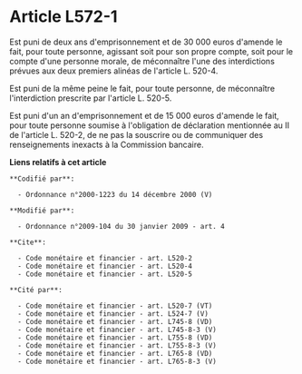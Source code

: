 # Article L572-1

Est puni de deux ans d'emprisonnement et de 30 000 euros d'amende le fait, pour toute personne, agissant soit pour son propre
compte, soit pour le compte d'une personne morale, de méconnaître l'une des interdictions prévues aux deux premiers alinéas
de l'article L. 520-4. 

Est puni de la même peine le fait, pour toute personne, de méconnaître l'interdiction prescrite par l'article L. 520-5. 

Est puni d'un an d'emprisonnement et de 15 000 euros d'amende le fait, pour toute personne soumise à l'obligation de
déclaration mentionnée au II de l'article L. 520-2, de ne pas la souscrire ou de communiquer des renseignements inexacts à la
Commission bancaire.

**Liens relatifs à cet article**

	**Codifié par**:

	  - Ordonnance n°2000-1223 du 14 décembre 2000 (V)

	**Modifié par**:

	  - Ordonnance n°2009-104 du 30 janvier 2009 - art. 4

	**Cite**:

	  - Code monétaire et financier - art. L520-2
	  - Code monétaire et financier - art. L520-4
	  - Code monétaire et financier - art. L520-5

	**Cité par**:

	  - Code monétaire et financier - art. L520-7 (VT)
	  - Code monétaire et financier - art. L524-7 (V)
	  - Code monétaire et financier - art. L745-8 (VD)
	  - Code monétaire et financier - art. L745-8-3 (V)
	  - Code monétaire et financier - art. L755-8 (VD)
	  - Code monétaire et financier - art. L755-8-3 (V)
	  - Code monétaire et financier - art. L765-8 (VD)
	  - Code monétaire et financier - art. L765-8-3 (V)
